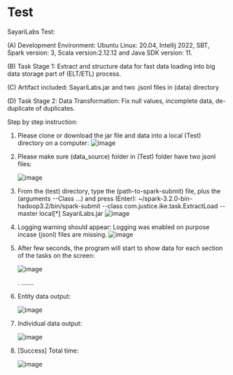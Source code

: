 # Test
SayariLabs Test:

(A) Development Environment: Ubuntu Linux: 20.04, Intellij 2022, SBT, Spark version: 3, Scala version:2.12.12 and Java SDK version: 11.

(B) Task Stage 1: Extract and structure data for fast data loading into big data storage part of (ELT/ETL) process.

(C) Artifact included: SayariLabs.jar and two .jsonl files in (data) directory

(D) Task Stage 2: Data Transformation: Fix null values, incomplete data, de-duplicate of duplicates.

Step by step instruction:

1. Please clone or download the jar file and data into a local (Test) directory on a computer: 
 ![image](https://user-images.githubusercontent.com/106841986/171950523-71c278ea-47e5-4f02-9940-cb6e220f3905.png)
2. Please make sure (data_source) folder in (Test) folder have two jsonl files:

   ![image](https://user-images.githubusercontent.com/106841986/171950753-d7bfe74b-a16f-45fa-b990-aab6d9260536.png)
 
3. From the (test) directory, type the (path-to-spark-submit) file, plus the (arguments --Class ...) and press (Enter): ~/spark-3.2.0-bin-hadoop3.2/bin/spark-submit --class com.justice.ike.task.ExtractLoad --master local[*] SayariLabs.jar 
![image](https://user-images.githubusercontent.com/106841986/171951026-e46f26da-6c3f-4ef8-8e2a-54c3f922b3bf.png)

4. Logging warning should appear: Logging was enabled on purpose incase (jsonl) files are missing.
![image](https://user-images.githubusercontent.com/106841986/171953955-4998b373-a04a-4957-a6b5-c0cbec35315a.png)

5. After few seconds, the program will start to show data for each section of the tasks on the screen: 

   ![image](https://user-images.githubusercontent.com/106841986/171954395-82ab207d-1117-4157-9b42-b5a017349816.png)

   . .......

6. Entity data output: 

   ![image](https://user-images.githubusercontent.com/106841986/171954522-89d30096-2cc5-4170-89d2-08786258d948.png)

7. Individual data output: 

   ![image](https://user-images.githubusercontent.com/106841986/171954595-15c348f0-4954-413b-a479-3cf155cc870d.png)
 
8.  [Success] Total time: 

     ![image](https://user-images.githubusercontent.com/106841986/171955282-eebb47e3-600f-46b7-9232-47c3c8b2723b.png)








